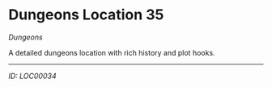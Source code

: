 # Dungeons Location 35

*Dungeons*

A detailed dungeons location with rich history and plot hooks.

---
*ID: LOC00034*
